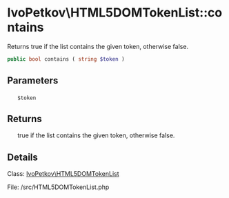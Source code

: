 # IvoPetkov\HTML5DOMTokenList::contains

Returns true if the list contains the given token, otherwise false.

```php
public bool contains ( string $token )
```

## Parameters

&nbsp;&nbsp;&nbsp;&nbsp;&nbsp;&nbsp;`$token`

## Returns

&nbsp;&nbsp;&nbsp;&nbsp;&nbsp;&nbsp;true if the list contains the given token, otherwise false.

## Details

Class: [IvoPetkov\HTML5DOMTokenList](ivopetkov.html5domtokenlist.class.md)

File: /src/HTML5DOMTokenList.php

